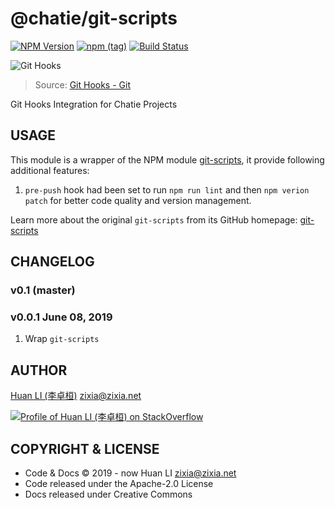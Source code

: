 # @chatie/git-scripts

[![NPM Version](https://badge.fury.io/js/%40chatie%2Fgit-scripts.svg)](https://www.npmjs.com/package/@chatie/git-scripts)
[![npm (tag)](https://img.shields.io/npm/v/%40chatie/git-scripts/next.svg)](https://www.npmjs.com/package/@chatie/git-scripts?activeTab=versions)
[![Build Status](https://travis-ci.com/Chatie/git-scripts.svg?branch=master)](https://travis-ci.com/Chatie/git-scripts)

![Git Hooks](https://chatie.github.io/git-scripts/images/git-hook.gif)
> Source: [Git Hooks - Git](https://www.seekpng.com/ipng/u2w7o0i1u2w7o0e6_git-hooks-git/)

Git Hooks Integration for Chatie Projects

## USAGE

This module is a wrapper of the NPM module [git-scripts](https://www.npmjs.com/package/git-scripts), it provide following additional features:

1. `pre-push` hook had been set to run `npm run lint` and then `npm verion patch` for better code quality and version management.

Learn more about the original `git-scripts` from its GitHub homepage: [git-scripts](https://github.com/nkzawa/git-scripts)

## CHANGELOG

### v0.1 (master)

### v0.0.1 June 08, 2019

1. Wrap `git-scripts`

## AUTHOR

[Huan LI (李卓桓)](http://linkedin.com/in/zixia) zixia@zixia.net

[![Profile of Huan LI (李卓桓) on StackOverflow](https://stackexchange.com/users/flair/265499.png)](https://stackexchange.com/users/265499)

## COPYRIGHT & LICENSE

- Code & Docs © 2019 - now Huan LI zixia@zixia.net
- Code released under the Apache-2.0 License
- Docs released under Creative Commons

